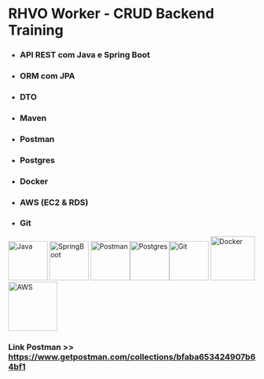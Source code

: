 # RHVO Worker - CRUD Backend Training

* ### API REST com Java e Spring Boot
* ### ORM com JPA
* ### DTO
* ### Maven
* ### Postman
* ### Postgres
* ### Docker
* ### AWS (EC2 & RDS)
* ### Git

<img src="https://cdn.jsdelivr.net/gh/devicons/devicon/icons/java/java-original.svg" alt="Java" width="80" heigth="80" /> <img src="https://cdn.jsdelivr.net/gh/devicons/devicon/icons/spring/spring-original.svg" alt="SpringBoot" width="80" heigth="80" /> <img src="https://www.vectorlogo.zone/logos/getpostman/getpostman-icon.svg" alt="Postman" width="80" height="80"/><img src="https://cdn.jsdelivr.net/gh/devicons/devicon/icons/postgresql/postgresql-original.svg" alt="Postgres" width="80" heigth="80" /><img src="https://cdn.jsdelivr.net/gh/devicons/devicon/icons/git/git-plain.svg" alt="Git" width="80" heigth="80" /> <img src="https://cdn.jsdelivr.net/gh/devicons/devicon/icons/docker/docker-plain.svg" alt="Docker" width="90" heigth="90" /> <img src="https://cdn.jsdelivr.net/gh/devicons/devicon/icons/amazonwebservices/amazonwebservices-plain-wordmark.svg" alt="AWS" width="100" heigth="100" />

### Link Postman >> <https://www.getpostman.com/collections/bfaba653424907b64bf1>
